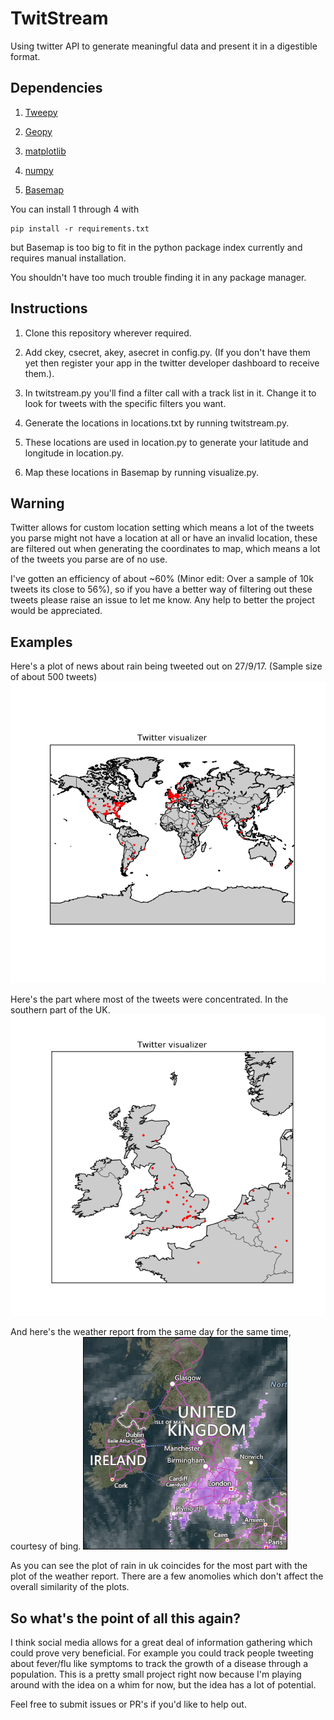 # TwitStream
Using twitter API to generate meaningful data and present it in a digestible format.

## Dependencies
1. [Tweepy](https://github.com/tweepy/tweepy)

2. [Geopy](https://github.com/geopy/geopy)

3. [matplotlib](https://github.com/matplotlib/matplotlib)

4. [numpy](http://www.numpy.org/)

5. [Basemap](https://matplotlib.org/basemap/)

You can install 1 through 4 with

```
pip install -r requirements.txt
```
but Basemap is too big to fit in the python package index currently and requires manual installation.

You shouldn't have too much trouble finding it in any package manager.

## Instructions
1. Clone this repository wherever required.

2. Add ckey, csecret, akey, asecret in config.py. (If you don't have them yet then register your app in the twitter developer dashboard to receive them.).

3. In twitstream.py you'll find a filter call with a track list in it. Change it to look for tweets with the specific filters you want.

4. Generate the locations in locations.txt by running twitstream.py.

5. These locations are used in location.py to generate your latitude and longitude in location.py.

6. Map these locations in Basemap by running visualize.py.

## Warning
Twitter allows for custom location setting which means a lot of the tweets you parse might not have a location at all or have an invalid location, these are filtered out when generating the coordinates to map, which means a lot of the tweets you parse are of no use.

I've gotten an efficiency of about ~60% (Minor edit: Over a sample of 10k tweets its close to 56%), so if you have a better way of filtering out these tweets please raise an issue to let me know. Any help to better the project would be appreciated.

## Examples
Here's a plot of news about rain being tweeted out on 27/9/17. (Sample size of about 500 tweets)
![World plot](https://github.com/gopal131072/TwitStream/blob/master/rain-damp.png)

Here's the part where most of the tweets were concentrated. In the southern part of the UK.
![UK plot](https://github.com/gopal131072/TwitStream/blob/master/rain-damp-uk.png)

And here's the weather report from the same day for the same time, courtesy of bing.
![Weather report](https://github.com/gopal131072/TwitStream/blob/master/rain-uk.PNG)

As you can see the plot of rain in uk coincides for the most part with the plot of the weather report. There are a few anomolies which don't affect the overall similarity of the plots.

## So what's the point of all this again?
I think social media allows for a great deal of information gathering which could prove very beneficial.
For example you could track people tweeting about fever/flu like symptoms to track the growth of a disease through a population.
This is a pretty small project right now because I'm playing around with the idea on a whim for now, but the idea has a lot of potential.

Feel free to submit issues or PR's if you'd like to help out.


